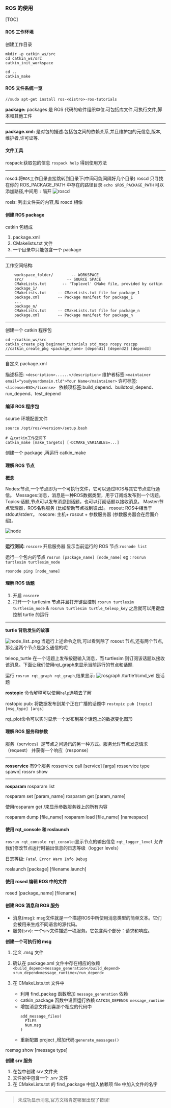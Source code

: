 ### ROS 的使用

[TOC]

#### ROS 工作环境
创建工作目录
```
mkdir -p catkin_ws/src
cd catkin_ws/src
catkin_init_workspace

cd ..
catkin_make
```

#### ROS 文件系统一览

```
//sudo apt-get install ros-<distro>-ros-tutorials

```

**package:**
packages 是 ROS 代码的软件组织单位.可包括库文件,可执行文件,脚本和其他工件

------------

**package.xml:**
是对包的描述.包括包之间的依赖关系,并且维护包的元信息,版本,维护者,许可证等.

#### 文件工具
rospack:获取包的信息  `rospack help` 得到使用方法

---------
roscd:将`ROS`工作目录直接跳转到目录下(中间可能间隔好几个目录)
roscd 只寻找在你的 ROS_PACKAGE_PATH 中存在的路径目录
`echo $ROS_PACKAGE_PATH` 可以添加路径,中间用 `:` 隔开
![roscd](sy0.png)

rosls: 列出文件夹的内容,和 roscd 相像

#### 创建 ROS package
catkin 包组成
1. package.xml
2. CMakelists.txt 文件
3. 一个目录中只能包含一个 package

-------------
工作空间结构:

		workspace_folder/        -- WORKSPACE
  		src/                   -- SOURCE SPACE
    	CMakeLists.txt       -- 'Toplevel' CMake file, provided by catkin
   		package_1/
      	CMakeLists.txt     -- CMakeLists.txt file for package_1
      	package.xml        -- Package manifest for package_1
    	...
    	package_n/
      	CMakeLists.txt     -- CMakeLists.txt file for package_n
      	package.xml        -- Package manifest for package_n

-----------------
创建一个 catkin 程序包
```
cd ~/catkin_ws/src
catkin_create_pkg beginner_tutorials std_msgs rospy roscpp
//catkin_create_pkg <package_name> [depend1] [depend2] [depend3]
```

-----------
自定义 package.xml

描述标签: `<description>......</description>`
维护者标签:`<maintainer email="you@yourdomain.tld">Your Name</maintainer>`
许可标签:`<license>BSD</license>
`
依赖项标签:build_depend、buildtool_depend、run_depend、test_depend

#### 编译 ROS 程序包
source 环境配置文件
```
source /opt/ros/<version>/setup.bash

# 在catkin工作空间下
catkin_make [make_targets] [-DCMAKE_VARIABLES=...]
```

创建一个 package ,再运行 catkin_make

#### 理解 ROS 节点
**概念**
> 
Nodes:节点,一个节点即为一个可执行文件，它可以通过ROS与其它节点进行通信。
Messages:消息，消息是一种ROS数据类型，用于订阅或发布到一个话题。
Topics:话题,节点可以发布消息到话题，也可以订阅话题以接收消息。
Master:节点管理器，ROS名称服务 (比如帮助节点找到彼此)。
rosout: ROS中相当于stdout/stderr。
roscore: 主机+ rosout + 参数服务器 (参数服务器会在后面介绍)。

![node](sy1.png)

---------------
**运行测试:**
`roscore` 开启服务器
显示当前运行的 ROS 节点:`rosnode list`

运行一个包内的节点
`rosrun [package_name] [node_name]`
eg : `rosrun turtlesim turtlesim_node`

`rosnode ping [node_name]`

#### 理解 ROS 话题
1. 开启 `roscore`
2. 打开一个 turtlesim 节点并且打开键盘控制 `rosrun turtlesim turtlesim_node` & `rosrun turtlesim turtle_teleop_key` 之后就可以用键盘控制 turtle 的运行

--------------
**turtle 背后发生的故事**

![node_list..png](node_list.png)
当运行上述命令之后,可以看到除了 rosout 节点,还有两个节点,那么这两个节点是怎么通信的呢

teleop_turtle 在一个话题上发布按键输入消息，而 turtlesim 则订阅该话题以接收该消息。下面让我们使用rqt_graph来显示当前运行的节点和话题.

运行 `rosrun rqt_graph rqt_graph`,结果显示:
![rosgraph](rosgraph.png)
/turtle1/cmd_vel 是话题

**rostopic**
命令解释可以使用`help`选项去了解

rostopic pub:
将数据发布到某个正在广播的话题中
`rostopic pub [topic] [msg_type] [args]`

rqt_plot命令可以实时显示一个发布到某个话题上的数据变化图形

#### 理解 ROS 服务和参数
服务（services）是节点之间通讯的另一种方式。服务允许节点发送请求（request） 并获得一个响应（response）

---------
**rosservice**
有9个服务
rosservice call [service] [args]
rosservice type spawn| rossrv show

-------------
**rosparam**
rosparam list

rosparam set [param_name]
rosparam get [param_name]

使用rosparam get /来显示参数服务器上的所有内容

rosparam dump [file_name]
rosparam load [file_name] [namespace]

#### 使用 rqt_console 和 roslaunch
`rosrun rqt_console rqt_console`:显示节点的输出信息
`rqt_logger_level` 允许我们修改节点运行时输出信息的日志等级（logger levels）

日志等级:
`Fatal Error Warn Info Debug`

roslaunch [package] [filename.launch]

#### 使用 rosed 编辑 ROS 中的文件
rosed [package_name] [filename]

#### 创建 ROS 消息和 ROS 服务
* 消息(msg): msg文件就是一个描述ROS中所使用消息类型的简单文本。它们会被用来生成不同语言的源代码。
* 服务(srv): 一个srv文件描述一项服务。它包含两个部分：请求和响应。

**创建一个可执行的 msg**
1. 定义 .msg 文件
2. 确认在 package.xml 文件中存在相应的依赖
`<build_depend>message_generation</build_depend>
 <run_depend>message_runtime</run_depend>`

3. 在 CMakeLists.txt 文件中
	* 利用 find_packag 函数增加 `message_generation` 依赖
	* catkin_package 函数中设置运行依赖 `CATKIN_DEPENDS message_runtime`
	* 增加消息文件到喜那个相应的代码中
        ```
        add_message_files(
          FILES
          Num.msg
        )
        ```
	* 重新配置 project ,增加代码:`generate_messages()`

rosmsg show [message type]

**创建 srv 服务**
1. 在包中创建 srv 文件夹
2. 文件家中包含一个 .srv 文件
3. 在 CMakeLists.txt 的 find_package 中加入依赖项 file 中加入文件的名字

------------------
> 未成功显示消息,官方文档肯定哪里出现了错误!